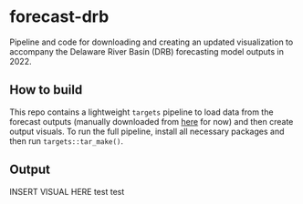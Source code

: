 # forecast-drb

Pipeline and code for downloading and creating an updated visualization to accompany the Delaware River Basin (DRB) forecasting model outputs in 2022.

## How to build

This repo contains a lightweight `targets` pipeline to load data from the forecast outputs (manually downloaded from [here](https://code.usgs.gov/wma/wp/forecast-preprint-code/-/tree/main/in) for now) and then create output visuals. To run the full pipeline, install all necessary packages and then run `targets::tar_make()`.

## Output

INSERT VISUAL HERE
test test